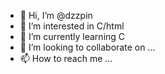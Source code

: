- 👋 Hi, I’m @dzzpin
- 👀 I’m interested in C/html
- 🌱 I’m currently learning C
- 💞️ I’m looking to collaborate on ...
- 📫 How to reach me ...

<!---
dzzpin/dzzpin is a ✨ special ✨ repository because its `README.md` (this file) appears on your GitHub profile.
You can click the Preview link to take a look at your changes.
--->
